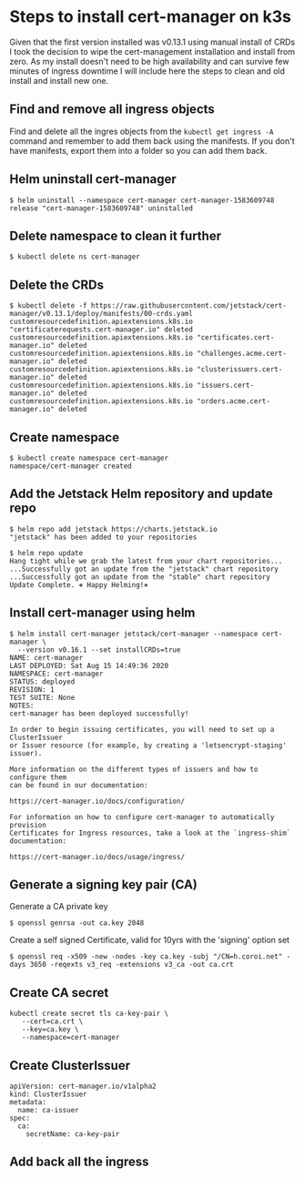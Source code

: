 # Steps to install cert-manager on k3s

Given that the first version installed was v0.13.1 using manual install of CRDs I took the decision to wipe the cert-management installation and install from zero. As my install doesn't need to be high availability and can survive few minutes of ingress downtime I will include here the steps to clean and old install and install new one.

## Find and remove all ingress objects

Find and delete all the ingres objects from the `kubectl get ingress -A` command and remember to add them back using the manifests. If you don't have manifests, export them into a folder so you can add them back.

## Helm uninstall cert-manager

```
$ helm uninstall --namespace cert-manager cert-manager-1583609748
release "cert-manager-1583609748" uninstalled
```

## Delete namespace to clean it further

```
$ kubectl delete ns cert-manager
```

## Delete the CRDs

```
$ kubectl delete -f https://raw.githubusercontent.com/jetstack/cert-manager/v0.13.1/deploy/manifests/00-crds.yaml
customresourcedefinition.apiextensions.k8s.io "certificaterequests.cert-manager.io" deleted
customresourcedefinition.apiextensions.k8s.io "certificates.cert-manager.io" deleted
customresourcedefinition.apiextensions.k8s.io "challenges.acme.cert-manager.io" deleted
customresourcedefinition.apiextensions.k8s.io "clusterissuers.cert-manager.io" deleted
customresourcedefinition.apiextensions.k8s.io "issuers.cert-manager.io" deleted
customresourcedefinition.apiextensions.k8s.io "orders.acme.cert-manager.io" deleted
```

## Create namespace

```
$ kubectl create namespace cert-manager
namespace/cert-manager created
```

## Add the Jetstack Helm repository and update repo

```
$ helm repo add jetstack https://charts.jetstack.io
"jetstack" has been added to your repositories

$ helm repo update
Hang tight while we grab the latest from your chart repositories...
...Successfully got an update from the "jetstack" chart repository
...Successfully got an update from the "stable" chart repository
Update Complete. ⎈ Happy Helming!⎈
```

## Install cert-manager using helm

```
$ helm install cert-manager jetstack/cert-manager --namespace cert-manager \
  --version v0.16.1 --set installCRDs=true
NAME: cert-manager
LAST DEPLOYED: Sat Aug 15 14:49:36 2020
NAMESPACE: cert-manager
STATUS: deployed
REVISION: 1
TEST SUITE: None
NOTES:
cert-manager has been deployed successfully!

In order to begin issuing certificates, you will need to set up a ClusterIssuer
or Issuer resource (for example, by creating a 'letsencrypt-staging' issuer).

More information on the different types of issuers and how to configure them
can be found in our documentation:

https://cert-manager.io/docs/configuration/

For information on how to configure cert-manager to automatically provision
Certificates for Ingress resources, take a look at the `ingress-shim`
documentation:

https://cert-manager.io/docs/usage/ingress/
```

## Generate a signing key pair (CA)

Generate a CA private key

```
$ openssl genrsa -out ca.key 2048
```

Create a self signed Certificate, valid for 10yrs with the 'signing' option set

```
$ openssl req -x509 -new -nodes -key ca.key -subj "/CN=h.coroi.net" -days 3650 -reqexts v3_req -extensions v3_ca -out ca.crt
```

## Create CA secret

```
kubectl create secret tls ca-key-pair \
   --cert=ca.crt \
   --key=ca.key \
   --namespace=cert-manager
```

## Create ClusterIssuer

```
apiVersion: cert-manager.io/v1alpha2
kind: ClusterIssuer
metadata:
  name: ca-issuer
spec:
  ca:
    secretName: ca-key-pair
```

## Add back all the ingress
